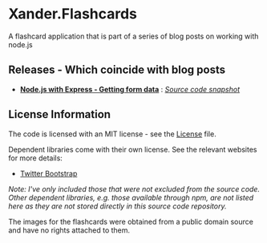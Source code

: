 Xander.Flashcards
=================

A flashcard application that is part of a series of blog posts on working with node.js

Releases - Which coincide with blog posts
-----------------------------------------
* **[Node.js with Express - Getting form data](http://colinmackay.scot/2014/11/17/node-js-with-express-getting-form-data/ "Node.js with Express - Getting Form Data")** : *[Source code snapshot](https://github.com/colinangusmackay/Xander.Flashcards/releases/tag/0.0.1)*

License Information
-------------------
The code is licensed with an MIT license - see the [License](https://github.com/colinangusmackay/Xander.Flashcards/blob/master/LICENSE) file.

Dependent libraries come with their own license. See the relevant websites for more details:
* [Twitter Bootstrap](http://getbootstrap.com/)

*Note: I've only included those that were not excluded from the source code. Other dependent libraries, e.g. those available through npm, are not listed here as they are not stored directly in this source code repository.*

The images for the flashcards were obtained from a public domain source and have no rights attached to them.